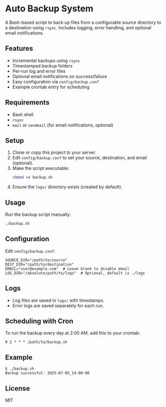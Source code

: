 # Auto Backup System

A Bash-based script to back up files from a configurable source directory to a destination using `rsync`. Includes logging, error handling, and optional email notifications.

## Features
- Incremental backups using `rsync`
- Timestamped backup folders
- Per-run log and error files
- Optional email notifications on success/failure
- Easy configuration via `config/backup.conf`
- Example crontab entry for scheduling

## Requirements
- Bash shell
- `rsync`
- `mail` or `sendmail` (for email notifications, optional)

## Setup
1. Clone or copy this project to your server.
2. Edit `config/backup.conf` to set your source, destination, and email (optional).
3. Make the script executable:
   ```bash
   chmod +x backup.sh
   ```
4. Ensure the `logs/` directory exists (created by default).

## Usage
Run the backup script manually:
```bash
./backup.sh
```

## Configuration
Edit `config/backup.conf`:
```
SOURCE_DIR="/path/to/source"
DEST_DIR="/path/to/destination"
EMAIL="user@example.com"  # Leave blank to disable email
LOG_DIR="/absolute/path/to/logs"  # Optional, default is ./logs
```

## Logs
- Log files are saved in `logs/` with timestamps.
- Error logs are saved separately for each run.

## Scheduling with Cron
To run the backup every day at 2:00 AM, add this to your crontab:
```
0 2 * * * /path/to/backup.sh
```

## Example
```
$ ./backup.sh
Backup successful: 2025-07-05_14-00-00
```

## License
MIT
